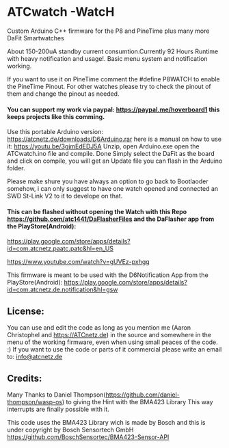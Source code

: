 # ATCwatch  -WatcH
Custom Arduino C++ firmware for the P8 and PineTime plus many more DaFit Smartwatches

About 150-200uA standby current consumtion.Currently 92 Hours Runtime with heavy notification and usage!.
Basic menu system and notification working.

If you want to use it on PineTime comment the #define P8WATCH to enable the PineTime Pinout. 
For other watches please try to check the pinout of them and change the pinout as needed.

#### You can support my work via paypal: https://paypal.me/hoverboard1 this keeps projects like this comming.

Use this portable Arduino version: https://atcnetz.de/downloads/D6Arduino.rar
here is a manual on how to use it: https://youtu.be/3gjmEdEDJ5A
Unzip, open Arduino.exe open the ATCwatch.ino file and compile. Done
Simply select the DaFit as the board and click on compile, you will get an Update file you can flash in the Arduino folder.

Please make shure you have always an option to go back to Bootlaoder somehow, i can only suggest to have one watch opened and connected an SWD St-Link V2 to it to develope on that.


#### This can be flashed without opening the Watch with this Repo https://github.com/atc1441/DaFlasherFiles and the DaFlasher app from the PlayStore(Android):
https://play.google.com/store/apps/details?id=com.atcnetz.paatc.patc&hl=en_US

https://www.youtube.com/watch?v=gUVEz-pxhgg

This firmware is meant to be used with the D6Notification App from the PlayStore(Android):
https://play.google.com/store/apps/details?id=com.atcnetz.de.notification&hl=gsw

## License:
You can use and edit the code as long as you mention me (Aaron Christophel and https://ATCnetz.de) in the source and somewhere in the menu of the working firmware, even when using small peaces of the code. :)
If you want to use the code or parts of it commercial please write an email to: info@atcnetz.de

## Credits:
Many Thanks to Daniel Thompson(https://github.com/daniel-thompson/wasp-os) to giving the Hint with the BMA423 Library
This way interrupts are finally possible with it.

This code uses the BMA423 Library wich is made by Bosch and this is under copyright by Bosch Sensortech GmbH
https://github.com/BoschSensortec/BMA423-Sensor-API
